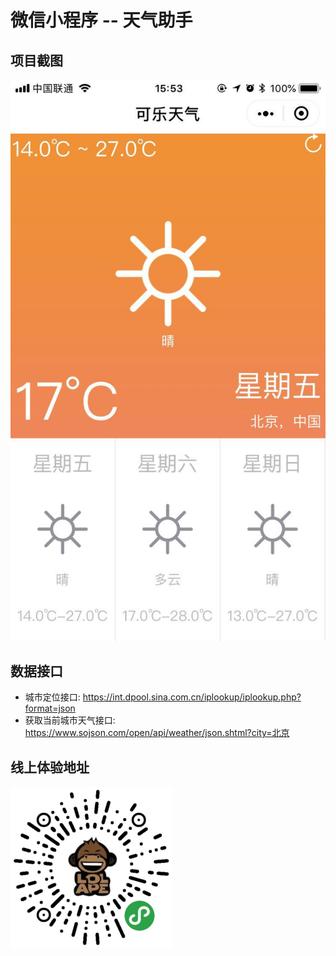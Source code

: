 # 微信小程序 -- 天气助手

## 项目截图
![截图](./screenshot/screenshot.jpeg)

## 数据接口
- 城市定位接口: https://int.dpool.sina.com.cn/iplookup/iplookup.php?format=json
- 获取当前城市天气接口: https://www.sojson.com/open/api/weather/json.shtml?city=北京

## 线上体验地址
![二维码](./screenshot/qrcode.jpg)